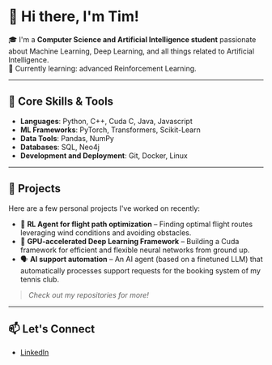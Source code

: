 # 👋 Hi there, I'm Tim!

🎓 I'm a **Computer Science and Artificial Intelligence student** passionate about Machine Learning, Deep Learning, and all things related to Artificial Intelligence.  
🌱 Currently learning: advanced Reinforcement Learning. 

---

## 🧠 Core Skills & Tools

- **Languages**: Python, C++, Cuda C, Java, Javascript
- **ML Frameworks**: PyTorch, Transformers, Scikit-Learn
- **Data Tools**: Pandas, NumPy
- **Databases**: SQL, Neo4j
- **Development and Deployment**: Git, Docker, Linux

---

## 📁 Projects

Here are a few personal projects I've worked on recently:

- 🤖 **RL Agent for flight path optimization** – Finding optimal flight routes leveraging wind conditions and avoiding obstacles.
- 🧠 **GPU-accelerated Deep Learning Framework** – Building a Cuda framework for efficient and flexible neural networks from ground up.
- 🗣️ **AI support automation** – An AI agent (based on a finetuned LLM) that automatically processes support requests for the booking system of my tennis club.

> *Check out my repositories for more!*

---

## 📫 Let's Connect

- [LinkedIn](https://www.linkedin.com/in/tim-sch%C3%B6nbrod-615782304)

